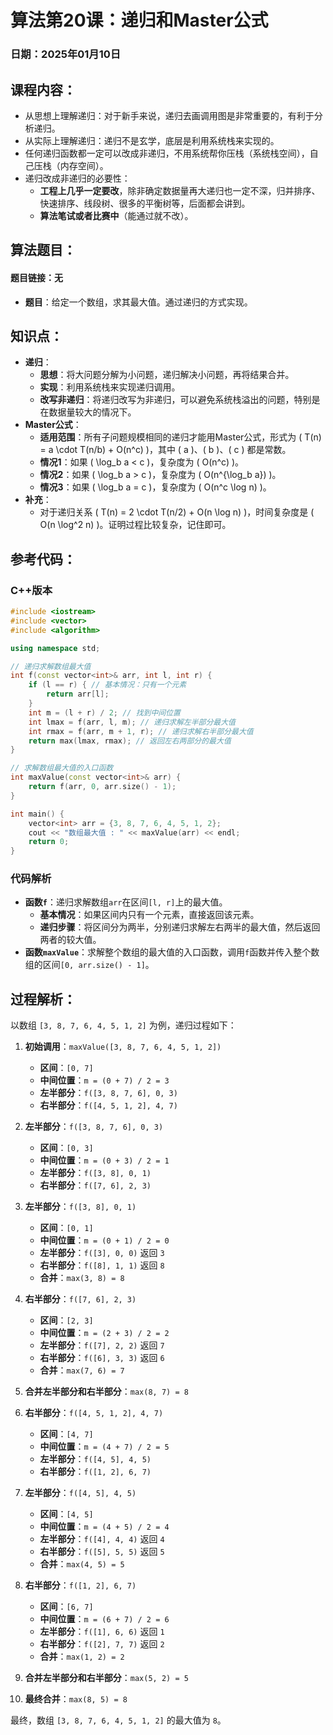 # 算法第20课：递归和Master公式

### 日期：2025年01月10日

## 课程内容：
- 从思想上理解递归：对于新手来说，递归去画调用图是非常重要的，有利于分析递归。
- 从实际上理解递归：递归不是玄学，底层是利用系统栈来实现的。
- 任何递归函数都一定可以改成非递归，不用系统帮你压栈（系统栈空间），自己压栈（内存空间）。
- 递归改成非递归的必要性：
    - **工程上几乎一定要改**，除非确定数据量再大递归也一定不深，归并排序、快速排序、线段树、很多的平衡树等，后面都会讲到。
    - **算法笔试或者比赛中**（能通过就不改）。

## 算法题目：
#### 题目链接：无

- **题目**：给定一个数组，求其最大值。通过递归的方式实现。

## 知识点：
- **递归**：
    - **思想**：将大问题分解为小问题，递归解决小问题，再将结果合并。
    - **实现**：利用系统栈来实现递归调用。
    - **改写非递归**：将递归改写为非递归，可以避免系统栈溢出的问题，特别是在数据量较大的情况下。
- **Master公式**：
    - **适用范围**：所有子问题规模相同的递归才能用Master公式，形式为 \( T(n) = a \cdot T(n/b) + O(n^c) \)，其中 \( a \)、\( b \)、\( c \) 都是常数。
    - **情况1**：如果 \( \log_b a < c \)，复杂度为 \( O(n^c) \)。
    - **情况2**：如果 \( \log_b a > c \)，复杂度为 \( O(n^{\log_b a}) \)。
    - **情况3**：如果 \( \log_b a = c \)，复杂度为 \( O(n^c \log n) \)。
- **补充**：
    - 对于递归关系 \( T(n) = 2 \cdot T(n/2) + O(n \log n) \)，时间复杂度是 \( O(n \log^2 n) \)。证明过程比较复杂，记住即可。

## 参考代码：
### C++版本
```cpp
#include <iostream>
#include <vector>
#include <algorithm>

using namespace std;

// 递归求解数组最大值
int f(const vector<int>& arr, int l, int r) {
    if (l == r) { // 基本情况：只有一个元素
        return arr[l];
    }
    int m = (l + r) / 2; // 找到中间位置
    int lmax = f(arr, l, m); // 递归求解左半部分最大值
    int rmax = f(arr, m + 1, r); // 递归求解右半部分最大值
    return max(lmax, rmax); // 返回左右两部分的最大值
}

// 求解数组最大值的入口函数
int maxValue(const vector<int>& arr) {
    return f(arr, 0, arr.size() - 1);
}

int main() {
    vector<int> arr = {3, 8, 7, 6, 4, 5, 1, 2};
    cout << "数组最大值 : " << maxValue(arr) << endl;
    return 0;
}
```

### 代码解析
- **函数`f`**：递归求解数组`arr`在区间`[l, r]`上的最大值。
    - **基本情况**：如果区间内只有一个元素，直接返回该元素。
    - **递归步骤**：将区间分为两半，分别递归求解左右两半的最大值，然后返回两者的较大值。
- **函数`maxValue`**：求解整个数组的最大值的入口函数，调用`f`函数并传入整个数组的区间`[0, arr.size() - 1]`。

## 过程解析：
以数组 `[3, 8, 7, 6, 4, 5, 1, 2]` 为例，递归过程如下：

1. **初始调用**：`maxValue([3, 8, 7, 6, 4, 5, 1, 2])`
    - **区间**：`[0, 7]`
    - **中间位置**：`m = (0 + 7) / 2 = 3`
    - **左半部分**：`f([3, 8, 7, 6], 0, 3)`
    - **右半部分**：`f([4, 5, 1, 2], 4, 7)`

2. **左半部分**：`f([3, 8, 7, 6], 0, 3)`
    - **区间**：`[0, 3]`
    - **中间位置**：`m = (0 + 3) / 2 = 1`
    - **左半部分**：`f([3, 8], 0, 1)`
    - **右半部分**：`f([7, 6], 2, 3)`

3. **左半部分**：`f([3, 8], 0, 1)`
    - **区间**：`[0, 1]`
    - **中间位置**：`m = (0 + 1) / 2 = 0`
    - **左半部分**：`f([3], 0, 0)` 返回 `3`
    - **右半部分**：`f([8], 1, 1)` 返回 `8`
    - **合并**：`max(3, 8) = 8`

4. **右半部分**：`f([7, 6], 2, 3)`
    - **区间**：`[2, 3]`
    - **中间位置**：`m = (2 + 3) / 2 = 2`
    - **左半部分**：`f([7], 2, 2)` 返回 `7`
    - **右半部分**：`f([6], 3, 3)` 返回 `6`
    - **合并**：`max(7, 6) = 7`

5. **合并左半部分和右半部分**：`max(8, 7) = 8`

6. **右半部分**：`f([4, 5, 1, 2], 4, 7)`
    - **区间**：`[4, 7]`
    - **中间位置**：`m = (4 + 7) / 2 = 5`
    - **左半部分**：`f([4, 5], 4, 5)`
    - **右半部分**：`f([1, 2], 6, 7)`

7. **左半部分**：`f([4, 5], 4, 5)`
    - **区间**：`[4, 5]`
    - **中间位置**：`m = (4 + 5) / 2 = 4`
    - **左半部分**：`f([4], 4, 4)` 返回 `4`
    - **右半部分**：`f([5], 5, 5)` 返回 `5`
    - **合并**：`max(4, 5) = 5`

8. **右半部分**：`f([1, 2], 6, 7)`
    - **区间**：`[6, 7]`
    - **中间位置**：`m = (6 + 7) / 2 = 6`
    - **左半部分**：`f([1], 6, 6)` 返回 `1`
    - **右半部分**：`f([2], 7, 7)` 返回 `2`
    - **合并**：`max(1, 2) = 2`

9. **合并左半部分和右半部分**：`max(5, 2) = 5`

10. **最终合并**：`max(8, 5) = 8`

最终，数组 `[3, 8, 7, 6, 4, 5, 1, 2]` 的最大值为 `8`。
